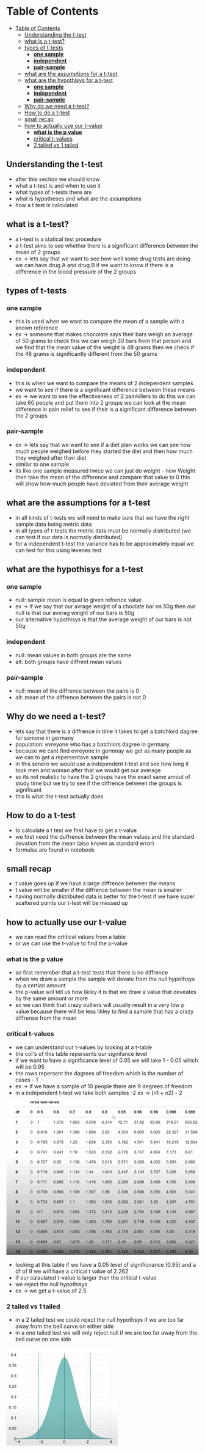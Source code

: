 # Table of Contents

- [Table of Contents](#table-of-contents)
  - [Understanding the t-test](#understanding-the-t-test)
  - [what is a t-test?](#what-is-a-t-test)
  - [types of t-tests](#types-of-t-tests)
    - [**one sample**](#one-sample)
    - [**independent**](#independent)
    - [**pair-sample**](#pair-sample)
  - [what are the assumptions for a t-test](#what-are-the-assumptions-for-a-t-test)
  - [what are the hypothisys for a t-test](#what-are-the-hypothisys-for-a-t-test)
    - [**one sample**](#one-sample-1)
    - [**independent**](#independent-1)
    - [**pair-sample**](#pair-sample-1)
  - [Why do we need a t-test?](#why-do-we-need-a-t-test)
  - [How to do a t-test](#how-to-do-a-t-test)
  - [small recap](#small-recap)
  - [how to actually use our t-value](#how-to-actually-use-our-t-value)
    - [**what is the p value**](#what-is-the-p-value)
    - [critical t-values](#critical-t-values)
    - [2 tailed vs 1 tailed](#2-tailed-vs-1-tailed)



## Understanding the t-test
 - after this section we should know 
 - what a t-test is and when to use it 
 - what types of t-tests there are
 - what is hypotheses and what are the assumptions 
 - how a t test is calculated

## what is a t-test?
 - a t-test is a statical test procedure
 - a t-test aims to see whether there is a significant difference between the mean of 2 groups
 - ex -> lets say that we want to see how well some drug tests are doing we can have drug A and drug B if we want to know if there is a difference in the blood pressure of the 2 groups 

## types of t-tests
 ### **one sample**
 - this is used when we want to compare the mean of a sample with a known reference
 - ex ->  someone that makes chocolate says their bars weigh an average of 50 grams to check this we can weigh 30 bars from that person and we find that the mean value of the weight is 48 grams then we check if the 48 grams is significantly different from the 50 grams 
 ### **independent**
 - this is when we want to compare the means of 2 independent samples 
 - we want to see if there is a significant difference between these means
 - ex -> we want to see the effectiveness of 2 painkillers to do this we can take 60 people and put them into 2 groups we can look at the mean difference in pain relief to see if their is a significant difference between the 2 groups
 ### **pair-sample**
 - ex -> lets say that we want to see if a diet plan works we can see how much people weighed before they started the diet and then how much they weighed after their diet 
 - similar to one sample 
 - its like one sample measured twice we can just do weight - new Weight then take the mean of the difference and compare that value to 0 this will show how much people have deviated from their average weight

## what are the assumptions for a t-test
 - in all kinds of t-tests we will need to make sure that we have the right sample data being metric data 
 - in all types of t-tests the metric data must be normally distributed (we can test if our data is normally distributed) 
 - for a independent t-test the variance has to be approximately equal we can test for this using levenes test

## what are the hypothisys for a t-test
 ### **one sample**
 - null: sample mean is equal to given refrence value 
 - ex -> if we say that our avrage weight of a choclate bar os 50g then our null is that our averag weight of our bars is 50g
 - our alternative hypothisys is that the average weight of our bars is not 50g
 ### **independent**
 - null: mean values in both groups are the same
 - alt: both groups have diffrent mean values
 ### **pair-sample**
  - null: mean of the diffrence between the pairs is 0
  - alt: mean of the diffrence between the pairs is not 0

## Why do we need a t-test?
 - lets say that there is a diffrence in time it takes to get a batchlord dagree for somone in germany 
 - population: evreyone who has a batchlors dagree in germany 
 - because we cant find evreyone in germnay we get as many people as we can to get a repersentave sample
 - in this senero we would use a independent t-test and see how long it took men and woman after that we would get our average
 - so its not realistic to have the 2 groups have the exact same amout of study time but we try to see if the diffrence between the groups is significant
 - this is what the t-test actually does 

## How to do a t-test
 - to calculate a t test we first have to get a t-value
 - we first need the duffrence between the mean values and the standard devation from the mean (also known as standard error)
 - formulas are found in notebook 

## small recap
 - t value goes up if we have a large diffrence between the means
 - t value will be smaller if the diffrence between the mean is smaller 
 - having normally distributed data is better for the t-test if we have super scattered points our t-test will be messed up

## how to actually use our t-value
 - we can read the crtitical values from a table
 - or we can use the t-value to find the p-value
 ### **what is the p value**
 - so first remember that a t-test tests that there is no diffrence
 - when we draw a sample the sample will devate from the null hypothsys by a certian amount 
 - the p-value will tell us how likley it is that we draw a value that deveates by the same amount or more
 - so we can think that crazy outliers will usually result in a very low p value because there will be less likley to find a sample that has a crazy diffrence from the mean
 ### critical t-values
 -  we can understand our t-values by looking at a t-table
 -  the col's of this table repersents our signifance level 
 - if we want to have a significance level of 0.05 we will take 1 - 0.05 which will be 0.95 
 - the rows repersent the dagrees of freedom which is the number of cases - 1
 - ex -> if we have a sample of 10 people there are 9 degrees of freedom 
 - in a independent t-test we take both samples -2 ex -> (n1 + n2) - 2 
 
 ![alt text](<../images/Screenshot 2024-12-28 083842.png>)

 - looking at this table if we have a 0.05 level of significnance (0.95) and a df of 9 we will have a critical t value of 2.262
 - if our calaulated t-value is larger than the critical t-value
 - we reject the null hypothisys
 - ex -> we get a t-value of 2.5
 ### 2 tailed vs 1 tailed
 - in a 2 tailed test we could reject the null hypothsys if we are too far away from the bell curve on either side
 - in a one tailed test we will only reject null if we are too far away from the bell curve on one side
 
 ![alt text](<../images/Screenshot 2024-12-28 090054.png>)
  


 
